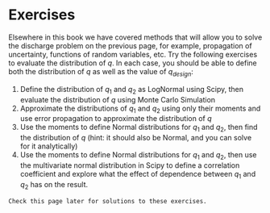 # Exercises

Elsewhere in this book we have covered methods that will allow you to solve the discharge problem on the previous page, for example, propagation of uncertainty, functions of random variables, etc. Try the following exercises to evaluate the distribution of $q$. In each case, you should be able to define both the distribution of $q$ as well as the value of $q_{design}$:

1. Define the distribution of $q_1$ and $q_2$ as LogNormal using Scipy, then evaluate the distribution of $q$ using Monte Carlo Simulation
2. Approximate the distributions of $q_1$ and $q_2$ using only their moments and use error propagation to approximate the distribution of $q$
3. Use the moments to define Normal distributions for $q_1$ and $q_2$, then find the distribution of $q$ (hint: it should also be Normal, and you can solve for it analytically)
4. Use the moments to define Normal distributions for $q_1$ and $q_2$, then use the multivariate normal distribution in Scipy to define a correlation coefficient and explore what the effect of dependence between $q_1$ and $q_2$ has on the result.

```{note}
Check this page later for solutions to these exercises.
```

